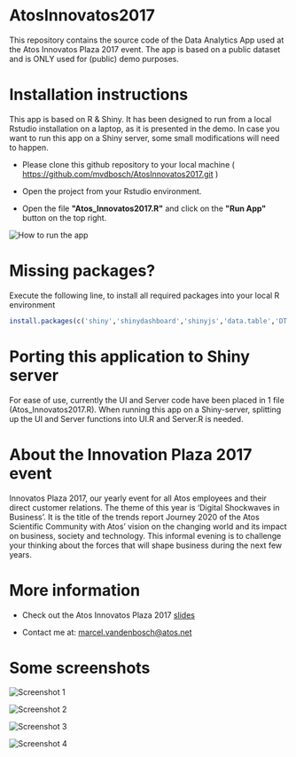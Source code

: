 # AtosInnovatos2017
This repository contains the source code of the Data Analytics App used at the Atos Innovatos Plaza 2017 event.
The app is based on a public dataset and is ONLY used for (public) demo purposes.

# Installation instructions
This app is based on R & Shiny. It has been designed to run from a local Rstudio installation on a laptop, as it is presented in the demo. 
In case you want to run this app on a Shiny server, some small modifications will need to happen.

* Please clone this github repository to your local machine ( https://github.com/mvdbosch/AtosInnovatos2017.git )

* Open the  project from your Rstudio environment.

* Open the file **"Atos_Innovatos2017.R"** and click on the **"Run App"** button on the top right.

![How to run the app](https://github.com/mvdbosch/AtosInnovatos2017/blob/master/www/HowToRun.jpg)

# Missing packages?

Execute the following line, to install all required packages into your local R environment

```R
install.packages(c('shiny','shinydashboard','shinyjs','data.table','DT','rpart','rattle','randomForest','sampling','e1071','caTools','sm','pastecs','DMwR','corrplot','caret','xgboost','V8'))
```

# Porting this application to Shiny server

For ease of use, currently the UI and Server code have been placed in 1 file (Atos_Innovatos2017.R). 
When running this app on a Shiny-server, splitting up the UI and Server functions into UI.R and Server.R is needed.

# About the Innovation Plaza 2017 event

Innovatos Plaza 2017, our yearly event for all Atos employees and their direct customer relations. The theme of this year is ‘Digital Shockwaves in Business’. 
It is the title of the trends report Journey 2020 of the Atos Scientific Community with Atos’ vision on the changing world and its impact on business, society and technology. 
This informal evening is to challenge your thinking about the forces that will shape business during the next few years.

# More information

* Check out the Atos Innovatos Plaza 2017 [slides](https://github.com/mvdbosch/AtosInnovatos2017/blob/master/www/Innovatos%202017%20-%20Codex%20and%20Data%20Analytics%20in%20Manufacturing%20v0.2.pdf)

* Contact me at: marcel.vandenbosch@atos.net

# Some screenshots

![Screenshot 1](https://github.com/mvdbosch/AtosInnovatos2017/blob/master/www/app_screenshot1.jpg)

![Screenshot 2](https://github.com/mvdbosch/AtosInnovatos2017/blob/master/www/app_screenshot2.jpg)

![Screenshot 3](https://github.com/mvdbosch/AtosInnovatos2017/blob/master/www/app_screenshot3.jpg)

![Screenshot 4](https://github.com/mvdbosch/AtosInnovatos2017/blob/master/www/app_screenshot4.jpg)
